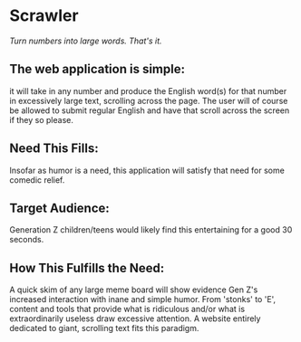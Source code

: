 # Scrawler

*Turn numbers into large words. That's it.*

## The web application is simple: 
it will take in any number and produce the English word(s) for that number in excessively large text, scrolling across the page. The user will of course be allowed to submit regular English and have that scroll across the screen if they so please.

## Need This Fills: 
Insofar as humor is a need, this application will satisfy that need for some comedic relief.

## Target Audience: 
Generation Z children/teens would likely find this entertaining for a good 30 seconds.

## How This Fulfills the Need: 
A quick skim of any large meme board will show evidence Gen Z's increased interaction with inane and simple humor. From 'stonks' to 'E', content and tools that provide what is ridiculous and/or what is extraordinarily useless draw excessive attention. A website entirely dedicated to giant, scrolling text fits this paradigm. 
